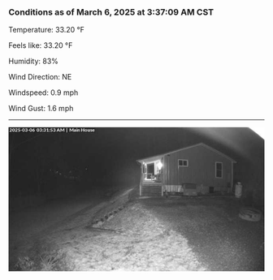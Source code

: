 ### Conditions as of March 6, 2025 at 3:37:09 AM CST 

Temperature: 33.20 &deg;F

Feels like: 33.20 &deg;F

Humidity: 83%

Wind Direction: NE

Windspeed: 0.9 mph

Wind Gust: 1.6 mph

---

<img src="./images/latest.jpeg"/>

